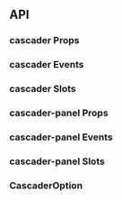 ## API

### cascader Props

<field-table :data="cascaderProps"/>

### cascader Events

<field-table :data="cascaderEvents" type="emits"/>

### cascader Slots

<field-table :data="cascaderSlots" type="slots"/>

### cascader-panel Props

<field-table :data="cascaderPanelProps"/>

### cascader-panel Events

<field-table :data="cascaderPanelEvents" type="emits"/>

### cascader-panel Slots

<field-table :data="cascaderPanelSlots" type="slots"/>

### CascaderOption

<field-table :data="cascaderOption"/>

<script setup>
import { ref } from 'vue';

const cascaderProps = ref([
  {
    name: 'path-mode',
    desc: '绑定值是否为路径',
    type: 'boolean',
    value: 'false',
  },
  {
    name: 'multiple',
    desc: '是否为多选状态（多选模式默认开启搜索）',
    type: 'boolean',
    value: 'false',
  },
  {
    name: 'model-value (v-model)',
    desc: '绑定值',
    type: 'string| number| Record<string, any>| ( | string | number | Record<string, any> | (string | number | Record<string, any>)[] )[]| undefined',
    value: '-',
  },
  {
    name: 'default-value',
    desc: '默认值（非受控状态）',
    type: 'string| number| Record<string, any>| ( | string | number | Record<string, any> | (string | number | Record<string, any>)[] )[]| undefined',
    value: "'' | undefined | []",
  },
  {
    name: 'options',
    desc: '级联选择器的选项',
    type: 'CascaderOption[]',
    value: '[]',
  },
  {
    name: 'disabled',
    desc: '是否禁用',
    type: 'boolean',
    value: 'false',
  },
  {
    name: 'error',
    desc: '是否为错误状态',
    type: 'boolean',
    value: 'false',
  },
  {
    name: 'size',
    desc: '选择框的大小',
    type: "'mini' | 'small' | 'medium' | 'large'",
    value: "'medium'",
  },
  {
    name: 'allow-search',
    desc: '是否允许搜索',
    type: 'boolean',
    value: 'false (single) | true (multiple)',
  },
  {
    name: 'allow-clear',
    desc: '是否允许清除',
    type: 'boolean',
    value: 'false',
  },
  {
    name: 'input-value (v-model)',
    desc: '输入框的值',
    type: 'string',
    value: '-',
  },
  {
    name: 'default-input-value',
    desc: '输入框的默认值（非受控状态）',
    type: 'string',
    value: "''",
  },
  {
    name: 'popup-visible (v-model)',
    desc: '是否显示下拉框',
    type: 'boolean',
    value: '-',
  },
  {
    name: 'expand-trigger',
    desc: '展开下一级的触发方式',
    type: "'click' | 'hover'",
    value: "'click'",
  },
  {
    name: 'default-popup-visible',
    desc: '是否默认显示下拉框（非受控状态）',
    type: 'boolean',
    value: 'false',
  },
  {
    name: 'placeholder',
    desc: '占位符',
    type: 'string',
    value: '-',
  },
  {
    name: 'filter-option',
    desc: '自定义选项过滤方法',
    type: '(inputValue: string, option: CascaderOption) => boolean',
    value: '-',
  },
  {
    name: 'popup-container',
    desc: '弹出框的挂载容器',
    type: 'string | HTMLElement',
    value: '-',
  },
  {
    name: 'max-tag-count',
    desc: '多选模式下，最多显示的标签数量。0 表示不限制',
    type: 'number',
    value: '0',
  },
  {
    name: 'format-label',
    desc: '格式化展示内容',
    type: '(options: CascaderOption[]) => string',
    value: '-',
  },
  {
    name: 'trigger-props',
    desc: '下拉菜单的触发器属性',
    type: 'TriggerProps',
    value: '-',
  },
  {
    name: 'check-strictly',
    desc: '是否开启严格选择模式',
    type: 'boolean',
    value: 'false',
  },
  {
    name: 'load-more',
    desc: '数据懒加载函数，传入时开启懒加载功能',
    type: '( option: CascaderOption, done: (children?: CascaderOption[]) => void) => void',
    value: '-',
  },
  {
    name: 'loading',
    desc: '是否为加载中状态',
    type: 'boolean',
    value: 'false',
  },
  {
    name: 'search-option-only-label',
    desc: '搜索下拉菜单中的选项是否仅展示标签',
    type: 'boolean',
    value: 'false',
  },
  {
    name: 'search-delay',
    desc: '触发搜索事件的延迟时间',
    type: 'number',
    value: '500',
  },
  {
    name: 'field-names',
    desc: '自定义 CascaderOption 中的字段',
    type: 'CascaderFieldNames',
    value: '-',
  },
  {
    name: 'value-key',
    desc: '用于确定选项键值的属性名',
    type: 'string',
    value: "'value'",
  },
  {
    name: 'fallback',
    desc: '自定义不存在选项的值的展示',
    type: 'boolean| (( value: | string | number | Record<string, unknown> | (string | number | Record<string, unknown>)[] ) => string)',
    value: 'true',
  },
  {
    name: 'expand-child',
    desc: '是否展开子菜单',
    type: 'boolean',
    value: 'false',
  },
  {
    name: 'virtual-list-props',
    desc: '传递虚拟列表属性，传入此参数以开启虚拟滚动 VirtualListProps',
    type: 'VirtualListProps',
    value: '-',
  },
  {
    name: 'tag-nowrap',
    desc: '标签内容不换行',
    type: 'boolean',
    value: 'false',
  },
]);

const cascaderEvents = ref([
  {
    name: 'change',
    desc: '选中值改变时触发',
    type: 'value: string | number | (string | number | (string | number)[])[] | undefined',
    value: '-',
  },
  {
    name: 'input-value-change',
    desc: '输入值改变时触发',
    type: 'value: string',
    value: '-',
  },
  {
    name: 'clear',
    desc: '点击清除按钮时触发',
    type: '-',
    value: '-',
  },
  {
    name: 'search',
    desc: '用户搜索时触发',
    type: 'value: string',
    value: '-',
  },
  {
    name: 'popup-visible-change',
    desc: '下拉框的显示状态改变时触发',
    type: 'visible: boolean',
    value: '-',
  },
  {
    name: 'focus',
    desc: '获得焦点时触发',
    type: 'ev: FocusEvent',
    value: '-',
  },
  {
    name: 'blur',
    desc: '失去焦点时触发',
    type: 'ev: FocusEvent',
    value: '-',
  },
]);

const cascaderSlots = ref([
  {
    name: 'label',
    desc: '选择框的显示内容',
    type: 'data: CascaderOption',
    value: '-',
  },
  {
    name: 'prefix',
    desc: '前缀元素',
    type: '-',
    value: '-',
  },
  {
    name: 'arrow-icon',
    desc: '选择框的箭头图标',
    type: '-',
    value: '-',
  },
  {
    name: 'loading-icon',
    desc: '选择框的加载中图标',
    type: '-',
    value: '-',
  },
  {
    name: 'search-icon',
    desc: '选择框的搜索图标',
    type: '-',
    value: '-',
  },
  {
    name: 'empty',
    desc: '选项为空时的显示内容',
    type: '-',
    value: '-',
  },
  {
    name: 'option',
    desc: '选项内容',
    type: 'data: CascaderOption',
    value: '-',
  },
]);

const cascaderPanelProps = ref([
  {
    name: 'path-mode',
    desc: '绑定值是否为路径',
    type: 'boolean',
    value: 'false',
  },
  {
    name: 'multiple',
    desc: '是否为多选状态（多选模式默认开启搜索）',
    type: 'boolean',
    value: 'false',
  },
  {
    name: 'model-value (v-model)',
    desc: '绑定值',
    type: 'string| number| Record<string, any>| ( | string | number | Record<string, any> | (string | number | Record<string, any>)[] )[]| undefined',
    value: '-',
  },
  {
    name: 'default-value',
    desc: '默认值（非受控状态）',
    type: 'string| number| Record<string, any>| ( | string | number | Record<string, any> | (string | number | Record<string, any>)[] )[]| undefined',
    value: "'' | undefined | []",
  },
  {
    name: 'options',
    desc: '级联选择器的选项',
    type: 'CascaderOption[]',
    value: '[]',
  },
  {
    name: 'expand-trigger',
    desc: '展开下一级的触发方式',
    type: 'string',
    value: "'click'",
  },
  {
    name: 'check-strictly',
    desc: '是否开启严格选择模式',
    type: 'boolean',
    value: 'false',
  },
  {
    name: 'load-more',
    desc: '数据懒加载函数，传入时开启懒加载功能',
    type: '( option: CascaderOption, done: (children?: CascaderOption[]) => void) => void',
    value: '-',
  },
  {
    name: 'field-names',
    desc: '自定义 CascaderOption 中的字段',
    type: 'CascaderFieldNames',
    value: '-',
  },
  {
    name: 'value-key',
    desc: '用于确定选项键值的属性名',
    type: 'string',
    value: "'value'",
  },
  {
    name: 'expand-child',
    desc: '是否展开子菜单',
    type: 'boolean',
    value: 'false',
  },
]);

const cascaderPanelEvents = ref([
  {
    name: 'change',
    desc: '选中值改变时触发',
    type: 'value: string | number | (string | number | (string | number)[])[] | undefined',
    value: '-',
  },
]);

const cascaderPanelSlots = ref([
  {
    name: 'empty',
    desc: '选项为空时的显示内容',
    type: '-',
    value: '-',
  },
]);

const cascaderOption = ref([
  {
    name: 'value',
    desc: '选项值',
    type: 'string | number | Record<string, any>',
    value: '-',
  },
  {
    name: 'label',
    desc: '选项文本',
    type: 'string',
    value: '-',
  },
  {
    name: 'render',
    desc: '自定义渲染',
    type: 'RenderFunction',
    value: '-',
  },
  {
    name: 'disabled',
    desc: '是否禁用',
    type: 'boolean',
    value: 'false',
  },
  {
    name: 'tagProps',
    desc: '展示的标签属性',
    type: 'TagProps',
    value: '-',
  },
  {
    name: 'children',
    desc: '下一级选项',
    type: 'CascaderOption[]',
    value: '-',
  },
  {
    name: 'isLeaf',
    desc: '是否是叶子节点',
    type: 'boolean',
    value: 'false',
  },
]);
</script>
